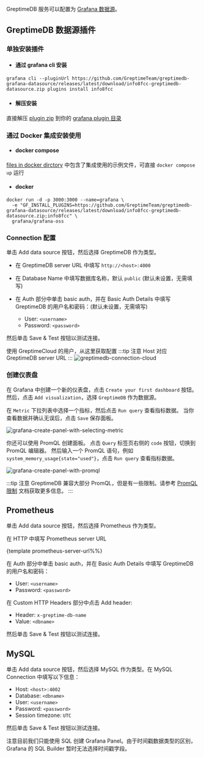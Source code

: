 
GreptimeDB 服务可以配置为 [Grafana 数据源](https://grafana.com/docs/grafana/latest/datasources/add-a-data-source/)。

## GreptimeDB 数据源插件

### 单独安装插件

* #### 通过 grafana cli 安装
```
grafana cli --pluginUrl https://github.com/GreptimeTeam/greptimedb-grafana-datasource/releases/latest/download/info8fcc-greptimedb-datasource.zip plugins install info8fcc
```

* #### 解压安装
直接解压 [plugin zip](https://github.com/GreptimeTeam/greptimedb-grafana-datasource/releases/latest/download/info8fcc-greptimedb-datasource.zip) 到你的 [grafana plugin 目录](https://grafana.com/docs/grafana/latest/setup-grafana/configure-grafana/#plugins)

### 通过 Docker 集成安装使用

* #### docker compose
[files in docker dirctory](https://github.com/GreptimeTeam/greptimedb-grafana-datasource/tree/main/docker) 中包含了集成使用的示例文件，可直接 `docker compose up` 运行
* #### docker
```
docker run -d -p 3000:3000 --name=grafana \
  -e "GF_INSTALL_PLUGINS=https://github.com/GreptimeTeam/greptimedb-grafana-datasource/releases/latest/download/info8fcc-greptimedb-datasource.zip;info8fcc" \
  grafana/grafana-oss
```

### Connection 配置

单击 Add data source 按钮，然后选择 GreptimeDB 作为类型。

- 在 GreptimeDB server URL 中填写 `http://<host>:4000`
- 在 Database Name 中填写数据库名称，默认 `public` (默认未设置，无需填写)
- 在 Auth 部分中单击 basic auth，并在 Basic Auth Details 中填写 GreptimeDB 的用户名和密码：(默认未设置，无需填写)

  - User: `<username>`
  - Password: `<password>`

然后单击 Save & Test 按钮以测试连接。

使用 GreptimeCloud 的用户，从这里获取配置
:::tip 注意
Host 对应 GreptimeDB server URL
:::
![greptimedb-connection-cloud](/greptimedb-connection-cloud.png)

### 创建仪表盘

在 Grafana 中创建一个新的仪表盘，点击 `Create your first dashboard` 按钮。
然后，点击 `Add visualization`，选择 `GreptimeDB` 作为数据源。

在 `Metric` 下拉列表中选择一个指标，然后点击 `Run query` 查看指标数据。
当你查看数据并确认无误后，点击 `Save` 保存面板。

![grafana-create-panel-with-selecting-metric](/grafana_greptimedb_editquery.jpg)

你还可以使用 PromQL 创建面板。
点击 `Query` 标签页右侧的 `code` 按钮，切换到 PromQL 编辑器。
然后输入一个 PromQL 语句，例如 `system_memory_usage{state="used"}`，点击 `Run query` 查看指标数据。

![grafana-create-panel-with-promql](/grafana-create-panel-with-promql.png)

:::tip 注意
GreptimeDB 兼容大部分 PromQL，但是有一些限制。请参考 [PromQL 限制](/user-guide/query-data/promql#limitations) 文档获取更多信息。
:::


## Prometheus

单击 Add data source 按钮，然后选择 Prometheus 作为类型。

在 HTTP 中填写 Prometheus server URL

{template prometheus-server-url%%}

在 Auth 部分中单击 basic auth，并在 Basic Auth Details 中填写 GreptimeDB 的用户名和密码：

- User: `<username>`
- Password: `<password>`

在 Custom HTTP Headers 部分中点击 Add header:

- Header: `x-greptime-db-name`
- Value: `<dbname>`

然后单击 Save & Test 按钮以测试连接。

## MySQL

单击 Add data source 按钮，然后选择 MySQL 作为类型。在 MySQL Connection 中填写以下信息：

- Host: `<host>:4002`
- Database: `<dbname>`
- User: `<username>`
- Password: `<password>`
- Session timezone: `UTC`

然后单击 Save & Test 按钮以测试连接。

注意目前我们只能使用 SQL 创建 Grafana Panel。由于时间戳数据类型的区别，Grafana
的 SQL Builder 暂时无法选择时间戳字段。
